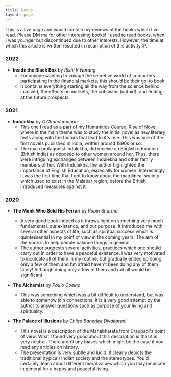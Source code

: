 ```yaml
---
title: Books
layout: page
---
```


This is a live page and would contain my reviews of the books which I've read. Please DM me for other interesting books! I used to read books, when I was younger but discontinued due to other interests. However, the time at which this article is written resulted in resumption of this activity :P.

### 2022

- **Inside the Black Box** by *Rishi K Narang*
	- For anyone wanting to voyage the secretive world of computers participating in the financial markets, this should be their go-to book. 
	- It contains everything starting all the way from the science behind involved, the effects on markets, the criticisms (unfair!), and ending at the future prospects.

### 2021
- **Indulekha** by *O.Chandumenon*
	- This one I read as a part of my Humanities Course, Rise of Novel, where in the main theme was to study the initial novel as new literary texts along with the factors that lead to it's rise. This was one of the first novels published in India, written around 1890s or so. 
	- The main protagonist Indulekha, did receive an English education (British India) as opposed to other women around her. Thus, there were intriguing exchanges between Indulekha and other family members of her. With Indulekha, the author highlighted the importance of English Education, especially for women. Interestingly, it was the first time that I got to know about the matrilineal society which used to exist in the Malabar region, before the British introduced measures against it. 

### 2020

- **The Monk Who Sold His Ferrari** by *Robin Sharma*
	- A very good book indeed as it throws light on something very much fundamental, our existence, and our purpose. It introduced me with several other aspects of life, such as spiritual success which is quintessential in my point of view in the coming years. The aim of the book is to help people balance things in general. 
	- The author suggests several activities, practices which one should carry out in order to have a peaceful existence. I was very motivated to inculcate all of them in my routine, but gradually ended up doing only a few of them and I'm afraid haven't been doing any of them lately! Although doing only a few of them and not all would be significant.

- **The Alchemist** by *Paulo Coelho*
	- This was something which was a bit difficult to understand, but was able to somehow join connections. It is a very good attempt by the author to answer questions such as purpose of your living and spirituality.

- **The Palace of Illusions** by *Chitra Banerjee Divakaruni*
	- This novel is a description of the Mahabharata from Draupadi's point of view. What I found very good about this description is that it is very neutral. There aren't any biases which might be the case if you read any articles on history. 
	- The presentation is very subtle and lucid. It clearly depicts the traditional (typical) Indian society and the stereotypes. You'd certainly, learn about different moral values which you may inculcate in general for a happy and peaceful living. 
